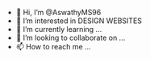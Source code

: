 - 👋 Hi, I’m @AswathyMS96
- 👀 I’m interested in DESIGN WEBSITES
- 🌱 I’m currently learning ...
- 💞️ I’m looking to collaborate on ...
- 📫 How to reach me ...

<!---
AswathyMS96/AswathyMS96 is a ✨ special ✨ repository because its `README.md` (this file) appears on your GitHub profile.
You can click the Preview link to take a look at your changes.
--->
